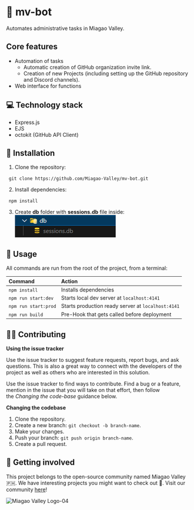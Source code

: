 # 🤖 mv-bot

Automates administrative tasks in Miagao Valley.

## Core features

-   Automation of tasks
    -   Automatic creation of GitHub organization invite link.
    -   Creation of new Projects (including setting up the GitHub repository and Discord channels).
-   Web interface for functions

## 💻 Technology stack

-   Express.js
-   EJS
-   octokit (GitHub API Client)

## 🔌 Installation

1. Clone the repository:

```
 git clone https://github.com/Miagao-Valley/mv-bot.git
```

2. Install dependencies:

```
 npm install
```

3. Create **db** folder with **sessions.db** file inside:
   ![Session db](image.png)

## 🧞 Usage

All commands are run from the root of the project, from a terminal:

| Command              | Action                                             |
| :------------------- | :------------------------------------------------- |
| `npm install`        | Installs dependencies                              |
| `npm run start:dev`  | Starts local dev server at `localhost:4141`        |
| `npm run start:prod` | Starts production ready server at `localhost:4141` |
| `npm run build`      | Pre-Hook that gets called before deployment        |

## 💪🏼 Contributing

**Using the issue tracker**

Use the issue tracker to suggest feature requests, report bugs, and ask questions. This is also a great way to connect with the developers of the project as well as others who are interested in this solution.

Use the issue tracker to find ways to contribute. Find a bug or a feature, mention in the issue that you will take on that effort, then follow the *Changing the code-base* guidance below.

**Changing the codebase**

1. Clone the repository.
2. Create a new branch: `git checkout -b branch-name`.
3. Make your changes.
4. Push your branch: `git push origin branch-name`.
5. Create a pull request.

## 🤲 Getting involved

This project belongs to the open-source community named Miagao Valley 🇵🇭. We have interesting projects you might want to check out 👀. Visit our community [here](https://discord.gg/kzAKWghs)!

![Miagao Valley Logo-04](https://github.com/Miagao-Valley/mv-site/assets/113810517/d92a2263-b553-4939-b946-ac8997ca407b)
